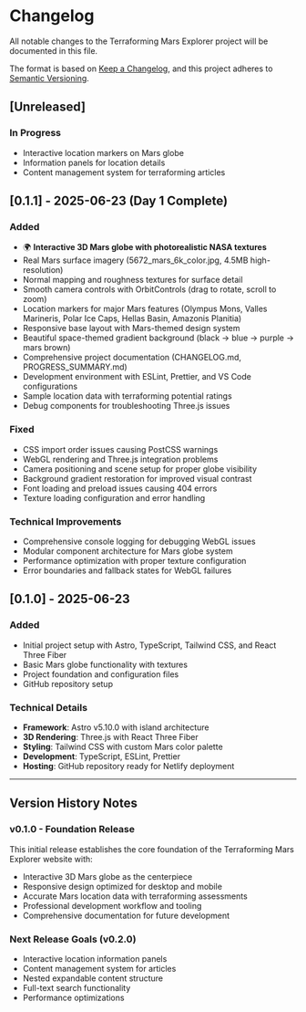 # Changelog

All notable changes to the Terraforming Mars Explorer project will be documented in this file.

The format is based on [Keep a Changelog](https://keepachangelog.com/en/1.0.0/),
and this project adheres to [Semantic Versioning](https://semver.org/spec/v2.0.0.html).

## [Unreleased]

### In Progress
- Interactive location markers on Mars globe
- Information panels for location details
- Content management system for terraforming articles

## [0.1.1] - 2025-06-23 (Day 1 Complete)

### Added
- 🌍 **Interactive 3D Mars globe with photorealistic NASA textures**
- Real Mars surface imagery (5672_mars_6k_color.jpg, 4.5MB high-resolution)
- Normal mapping and roughness textures for surface detail
- Smooth camera controls with OrbitControls (drag to rotate, scroll to zoom)
- Location markers for major Mars features (Olympus Mons, Valles Marineris, Polar Ice Caps, Hellas Basin, Amazonis Planitia)
- Responsive base layout with Mars-themed design system
- Beautiful space-themed gradient background (black → blue → purple → mars brown)
- Comprehensive project documentation (CHANGELOG.md, PROGRESS_SUMMARY.md)
- Development environment with ESLint, Prettier, and VS Code configurations
- Sample location data with terraforming potential ratings
- Debug components for troubleshooting Three.js issues

### Fixed
- CSS import order issues causing PostCSS warnings
- WebGL rendering and Three.js integration problems
- Camera positioning and scene setup for proper globe visibility
- Background gradient restoration for improved visual contrast
- Font loading and preload issues causing 404 errors
- Texture loading configuration and error handling

### Technical Improvements
- Comprehensive console logging for debugging WebGL issues
- Modular component architecture for Mars globe system
- Performance optimization with proper texture configuration
- Error boundaries and fallback states for WebGL failures

## [0.1.0] - 2025-06-23

### Added
- Initial project setup with Astro, TypeScript, Tailwind CSS, and React Three Fiber
- Basic Mars globe functionality with textures
- Project foundation and configuration files
- GitHub repository setup

### Technical Details
- **Framework**: Astro v5.10.0 with island architecture
- **3D Rendering**: Three.js with React Three Fiber
- **Styling**: Tailwind CSS with custom Mars color palette
- **Development**: TypeScript, ESLint, Prettier
- **Hosting**: GitHub repository ready for Netlify deployment

---

## Version History Notes

### v0.1.0 - Foundation Release
This initial release establishes the core foundation of the Terraforming Mars Explorer website with:
- Interactive 3D Mars globe as the centerpiece
- Responsive design optimized for desktop and mobile
- Accurate Mars location data with terraforming assessments
- Professional development workflow and tooling
- Comprehensive documentation for future development

### Next Release Goals (v0.2.0)
- Interactive location information panels
- Content management system for articles
- Nested expandable content structure
- Full-text search functionality
- Performance optimizations